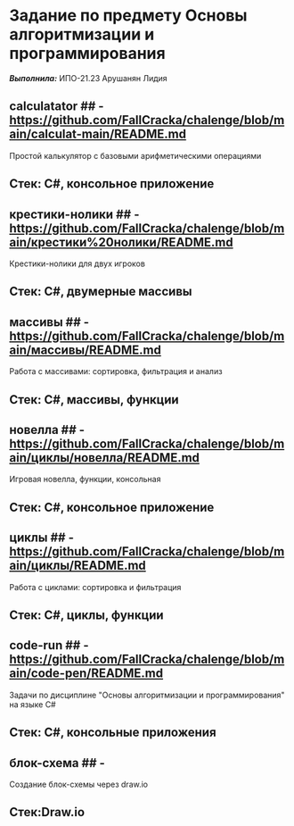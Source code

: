 # Задание по предмету Основы алгоритмизации и программирования

***Выполнила:*** ИПО-21.23 Арушанян Лидия

## calculatator ## - https://github.com/FallCracka/chalenge/blob/main/calculat-main/README.md

Простой калькулятор с базовыми арифметическими операциями 

Стек: C#, консольное приложение 
-

## крестики-нолики ## - https://github.com/FallCracka/chalenge/blob/main/крестики%20нолики/README.md

Крестики-нолики для двух игроков 

Стек: C#, двумерные массивы 
-

## массивы ## - https://github.com/FallCracka/chalenge/blob/main/массивы/README.md

Работа с массивами: сортировка, фильтрация и анализ

Стек: C#, массивы, функции
-

## новелла ## - https://github.com/FallCracka/chalenge/blob/main/циклы/новелла/README.md

Игровая новелла, функции, консольная 

Стек: C#, консольное приложение
-

## циклы ## - https://github.com/FallCracka/chalenge/blob/main/циклы/README.md

Работа с циклами: сортировка и фильтрация 

Стек: C#, циклы, функции
-

## code-run ## - https://github.com/FallCracka/chalenge/blob/main/code-pen/README.md

Задачи по дисциплине "Основы алгоритмизации и программирования" на языке C#

Стек: C#, консольные приложения
-

## блок-схема ## -

Создание блок-схемы через draw.io 

Стек:Draw.io
-
